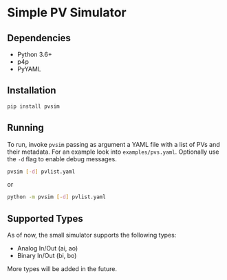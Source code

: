 # Simple PV Simulator

## Dependencies

- Python 3.6+
- p4p
- PyYAML

## Installation

```bash
pip install pvsim
```

## Running

To run, invoke `pvsim` passing as argument a YAML file with a list of PVs and their metadata. For an example look into `examples/pvs.yaml`.
Optionally use the `-d` flag to enable debug messages.

```bash
pvsim [-d] pvlist.yaml
```

or

```bash
python -m pvsim [-d] pvlist.yaml
```

## Supported Types

As of now, the small simulator supports the following types:

- Analog In/Out (ai, ao)
- Binary In/Out (bi, bo)

More types will be added in the future.